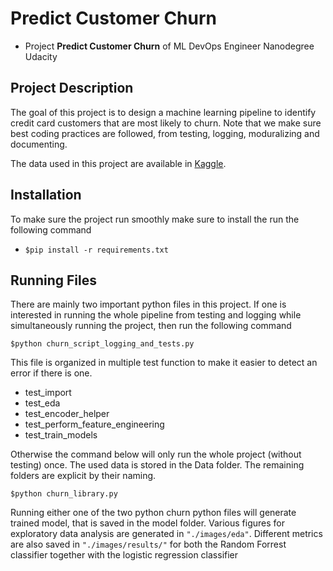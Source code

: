 # Predict Customer Churn

- Project **Predict Customer Churn** of ML DevOps Engineer Nanodegree Udacity

## Project Description
The goal of this project is to design a machine learning pipeline to identify credit card customers that are most likely to churn. Note that we make sure best coding practices are followed, from testing, logging, moduralizing and documenting. 


The data used in this project are available in [Kaggle](https://www.kaggle.com/sakshigoyal7/credit-card-customers/code).

## Installation 
To make sure the project run smoothly make sure to install the run the following command

- `$pip install -r requirements.txt`


## Running Files
There are mainly two important python files in this project. If one is interested 
in running the whole pipeline from testing and logging while simultaneously running 
the project, then run the following command

`$python churn_script_logging_and_tests.py` 

This file is organized in multiple test function to make it easier to detect an error
if there is one. 
- test_import
- test_eda
- test_encoder_helper
- test_perform_feature_engineering
- test_train_models

Otherwise  the command below will only run the whole project (without testing) once.
The used data is stored in the Data folder. The remaining folders are explicit by 
their naming. 

`$python churn_library.py`

Running either one of the two python churn python files will generate trained model, that is 
saved in the model folder. Various figures for exploratory data analysis are generated
in `"./images/eda"`. Different metrics are also saved in `"./images/results/"` for both the Random Forrest classifier
together with the logistic regression classifier


